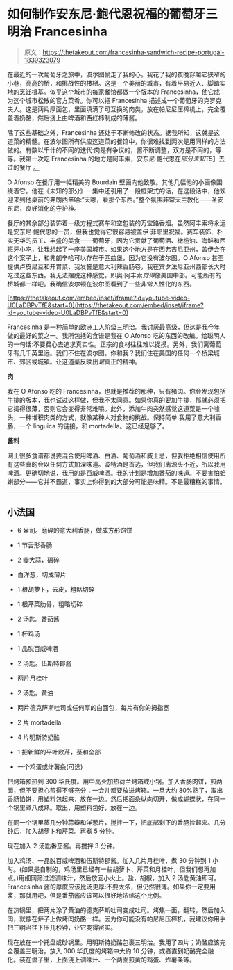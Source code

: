# 如何制作安东尼·鲍代恩祝福的葡萄牙三明治 Francesinha

> 原文：<https://thetakeout.com/francesinha-sandwich-recipe-portugal-1839323079>

在最近的一次葡萄牙之旅中，波尔图偷走了我的心。我花了我的夜晚穿越它狭窄的小巷，高高的桥，和挑战性的楼梯。这是一个美丽的城市，有着平易近人、脚踏实地的烹饪根基。似乎这个城市的每家餐馆都做一个版本的 Francesinha，使它成为这个城市松散的官方菜肴。你可以把 Francesinha 描述成一个葡萄牙的克罗克夫人。这是两片厚面包，里面填满了可互换的肉类，放在帕尼尼压榨机上，完全覆盖着奶酪，然后浇上由啤酒和西红柿制成的薄酱。



除了这些基础之外，Francesinha 还处于不断修改的状态。据我所知，这就是这道菜的精髓。在波尔图所有供应这道菜的餐馆中，你很难找到两次是用同样的方法做的。有数以千计的不同的迭代:肉是有争议的，酱不断调整，双方是不同的，等等。我第一次吃 Francesinha 的地方是阿丰索，安东尼·鲍代恩在*部分未知*T5】去过的餐厅 [。](https://thetakeout.com/s/parts-unknown-anthony-bourdain)

O Afonso 在餐厅用一幅精美的 Bourdain 壁画向他致敬。其他几幅他的小画像围绕着它。他在《未知的部分》一集中还引用了一段框架式的话，在这段话中，他欢迎来到他桌前的弗朗西辛哈:“天哪，看那个东西。”整个氛围非常天主教化——圣安东尼，良好消化的守护神。

餐厅的其余部分装饰着一级方程式赛车和空包装的万宝路香烟。虽然阿丰索将永远是安东尼·鲍代恩的一员，但我也觉得它很容易被盖伊·菲耶里祝福。赛车装饰、朴实无华的员工、丰盛的美食——葡萄牙，因为它贡献了葡萄酒、橄榄油、海鲜和西班牙小吃，让我想起了一座美国城市。如果这个地方是在西弗吉尼亚州，盖伊会在这个案子上，和弗朗辛哈可以存在于匹兹堡，因为它没有波尔图。O Afonso 甚至提供卢皮尼豆和开胃菜，我发誓是意大利辣香肠卷，我在宾夕法尼亚州西部长大时吃过这些东西。我无法摆脱这种感觉，即奥·阿丰索*觉得*像美国中部。可能所有的桥城都一样吧。我确信波尔顿在波尔图看到了一些非常人性化的东西。

 [https://thetakeout.com/embed/inset/iframe?id=youtube-video-U0LaDBPvTfE&start=0](https://thetakeout.com/embed/inset/iframe?id=youtube-video-U0LaDBPvTfE&start=0) 

Francesinha 是一种简单的欧洲工人阶级三明治。我讨厌最高级，但这是我今年做的最好的菜之一。我所包括的食谱是我在 O Afonso 吃的东西的改编。给聪明人的一句话:不要费心去追求真实性。正宗的食材往往难以捉摸。另外，我们离葡萄牙有几千英里远。我们不住在波尔图。你和我？我们住在美国的任何一个桥梁城市、郊区或城镇。让这道菜反映出*是*真正的精神。

**肉**

我在 O Afonso 吃的 Francesinha，也就是推荐的那种，只有猪肉。你会发现包括牛排的版本，我也试过这样做，但我不太同意。如果你真的要加牛排，那就必须把它捣得很薄，否则它会变得非常难嚼。此外，添加牛肉突然感觉这道菜是一个噱头，一种堆积肉类的方式，就像某种人对食物的挑战。保持简单:我用了意大利香肠，一个 linguica 的链接，和 mortadella。这已经足够了。

**酱料**

网上很多食谱都说要混合使用啤酒、白酒、葡萄酒和威士忌，但我拒绝相信使用所有这些真的会以任何方式加深味道。波特酒是首选，但我们离源头不近，所以我用啤酒。更确切地说，我用的是百威啤酒。我的计划是增加番茄的味道。不要害怕蛤蜊部分——它并不霸道，事实上你得到的大部分可能是味精。不是最糟糕的事情。

* * *

## 小法国

*   6 盎司。磨碎的意大利香肠，做成方形馅饼

*   1 节舌形香肠
*   2 瓣大蒜，碾碎
*   白洋葱，切成薄片
*   1 根胡萝卜，去皮，粗略切碎
*   1 根芹菜肋骨，粗略切碎
*   2 汤匙。番茄酱
*   1 杯鸡汤
*   1 品脱百威啤酒
*   2 汤匙。伍斯特郡酱
*   两片月桂叶
*   2 汤匙。黄油
*   两片德克萨斯吐司或任何厚的白面包，每片有你的拇指宽
*   2 片 mortadella
*   4 片明斯特奶酪
*   1 把新鲜的平叶欧芹，茎和全部
*   一个鸡蛋或炸薯条(可选)

把烤箱预热到 300 华氏度。用中高火加热荷兰烤箱或小锅。加入香肠肉饼，煎两面，但不要担心煎得不够充分；一会儿都要放进烤箱。一旦大约 80%熟了，取出香肠馅饼，用塑料包起来，放在一边。然后把面条纵向切开，做成蝴蝶状，在同一个锅里煮八成熟。取出，用塑料包好，放在一边。

在同一个锅里蒸几分钟蒜瓣和洋葱片，搅拌一下，把底部剩下的香肠捡起来。几分钟后，加入胡萝卜和芹菜。再煮 5 分钟。

现在加入 2 汤匙番茄酱。再搅拌 3 分钟。

加入鸡汤、一品脱百威啤酒和伍斯特郡酱。加入几片月桂叶，煮 30 分钟到 1 小时。(如果是自制的，鸡汤里已经有一些胡萝卜、芹菜和月桂叶，但我们想再加点。)用细网筛过滤调味汁，然后放回小火上。盐，胡椒，加入 2 汤匙黄油即可。Francesinha 酱的厚度应该比汤更厚:不要太浓，但仍然很薄。如果你一定要用浆，那就用吧，但是番茄酱应该可以很好地浓缩这个比例。

在热锅里，把两片涂了黄油的德克萨斯吐司变成吐司。烤焦一面，翻转，然后加入肉，就像在炉子上做烤肉奶酪一样。因为你可能没有帕尼尼压榨机，我建议你用手把三明治往下压几秒钟，让它变得密实。

现在放在一个托盘或砂锅里。用明斯特奶酪包裹三明治。我用了四片；奶酪应该完全覆盖三明治。放入 300 华氏度的烤箱中大约 10 分钟，或者直到奶酪完全融化。装在盘子里，上面浇上调味汁、一个两面煎黄的鸡蛋、炸薯条等。